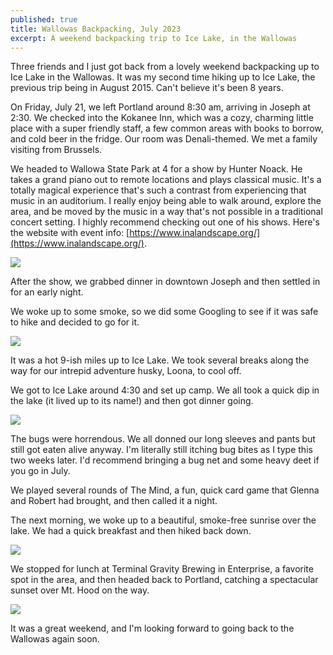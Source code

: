 ```yaml
---
published: true
title: Wallowas Backpacking, July 2023
excerpt: A weekend backpacking trip to Ice Lake, in the Wallowas
---
```


Three friends and I just got back from a lovely weekend backpacking up to Ice Lake in the Wallowas. It was my second time
hiking up to Ice Lake, the previous trip being in August 2015. Can't believe it's been 8 years.

On Friday, July 21, we left Portland around 8:30 am, arriving in Joseph at 2:30. We checked into the Kokanee Inn, which was 
a cozy, charming little place with a super friendly staff, a few common areas with books to borrow, and 
cold beer in the fridge. Our room was Denali-themed. We met a family visiting from Brussels.

We headed to Wallowa State Park at 4 for a show by Hunter Noack. He takes a 
grand piano out to remote locations and plays classical music. It's a totally magical experience that's such a contrast
from experiencing that music in an auditorium. I really enjoy being able to walk around, explore the area, and be moved
by the music in a way that's not possible in a traditional concert setting. I highly recommend checking out one of his shows.
Here's the website with event info: [https://www.inalandscape.org/](https://www.inalandscape.org/).

![]({{site.cdn_path}}/2023/08/01/hunter.jpeg)

After the show, we grabbed dinner in downtown Joseph and then settled in for an early night.

We woke up to some smoke, so we did some Googling to see if it was safe to hike and decided to go for it. 

![]({{site.cdn_path}}/2023/08/01/ice_lake_crew.jpeg)

It was a hot 9-ish miles up to Ice Lake. We took several breaks along the way for our intrepid adventure husky, Loona, to cool off.

We got to Ice Lake around 4:30 and set up camp. We all took a quick dip in the lake (it lived up to its name!) and then got dinner going.

![]({{site.cdn_path}}/2023/08/01/swimming.jpeg)

The bugs were horrendous. We all donned our long sleeves and pants but still got eaten alive anyway. I'm literally still itching bug 
bites as I type this two weeks later. I'd recommend bringing a bug net and some heavy deet if you go in July.

We played several rounds of The Mind, a fun, quick card game that Glenna and Robert had brought, and then called it a night.

The next morning, we woke up to a beautiful, smoke-free sunrise over the lake. We had a quick breakfast and then hiked back down.

![]({{site.cdn_path}}/2023/08/01/ice_lake.jpeg)

We stopped for lunch at Terminal Gravity Brewing in Enterprise, a favorite spot in the area, and then headed back to Portland,
catching a spectacular sunset over Mt. Hood on the way.

![]({{site.cdn_path}}/2023/08/01/hood_sunset.jpeg)

It was a great weekend, and I'm looking forward to going back to the Wallowas again soon.
